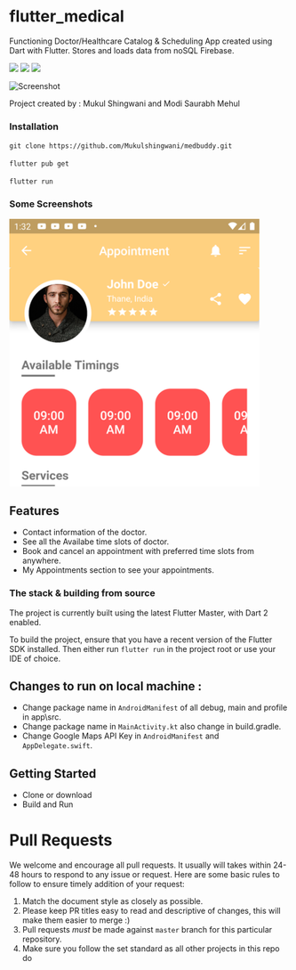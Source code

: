 # flutter_medical

Functioning Doctor/Healthcare Catalog & Scheduling App created using Dart with Flutter. 
Stores and loads data from noSQL Firebase. 

![](https://img.shields.io/badge/Dart-0175C2?style=for-the-badge&logo=dart&logoColor=white) ![](https://img.shields.io/badge/Flutter-02569B?style=for-the-badge&logo=flutter&logoColor=white) ![](https://img.shields.io/badge/firebase-%23039BE5.svg?style=for-the-badge&logo=firebase)


![Screenshot](https://i.imgur.com/ebfJCdt.jpg)

Project created by : Mukul Shingwani and Modi Saurabh Mehul
### Installation
```
git clone https://github.com/Mukulshingwani/medbuddy.git

flutter pub get

flutter run
```

### Some Screenshots

<img height="480px" src="https://github.com/Mukulshingwani/medbuddy/blob/9b063b010058ed3b7c1a7c5f32b4dd54e46e5c3b/assets/images/118353435-ca0b1800-b583-11eb-9186-970def982a23.png">

## Features
- Contact information of the doctor.
- See all the Availabe time slots of doctor.
- Book and cancel an appointment with preferred time slots from anywhere.
- My Appointments section to see your appointments.

### The stack & building from source

The project is currently built using the latest Flutter Master, with Dart 2 enabled.

To build the project, ensure that you have a recent version of the Flutter SDK installed. Then either run `flutter run` in the project root or use your IDE of choice.

## Changes to run on local machine :
- Change package name in `AndroidManifest` of all debug, main and profile in app\src.
- Change package name in `MainActivity.kt` also change in build.gradle.
- Change Google Maps API Key in `AndroidManifest` and `AppDelegate.swift`.


## Getting Started
- Clone or download
- Build and Run

# Pull Requests

We welcome and encourage all pull requests. It usually will takes within 24-48 hours to respond to any issue or request. Here are some basic rules to follow to ensure timely addition of your request:

1.  Match the document style as closely as possible.
2.  Please keep PR titles easy to read and descriptive of changes, this will make them easier to merge :)
3.  Pull requests _must_ be made against `master` branch for this particular repository.
4.  Make sure you follow the set standard as all other projects in this repo do



